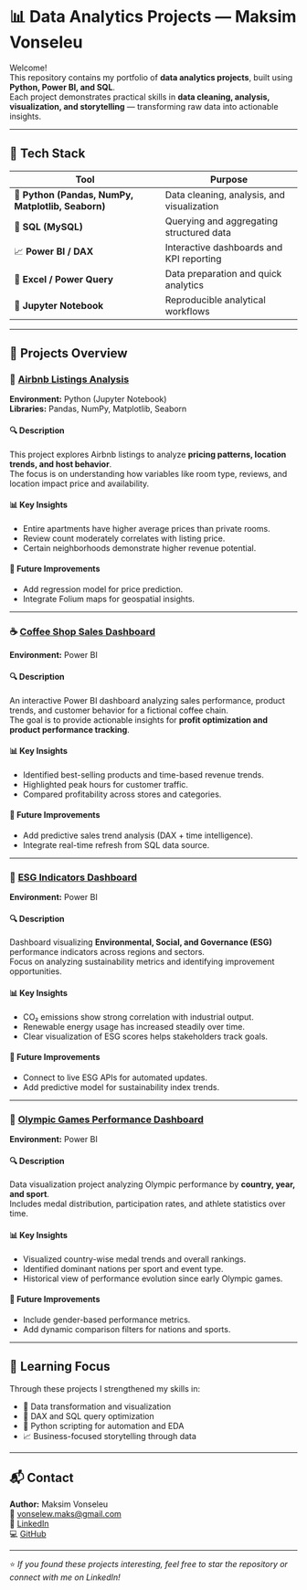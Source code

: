 # 📊 Data Analytics Projects — Maksim Vonseleu

Welcome!  
This repository contains my portfolio of **data analytics projects**, built using **Python, Power BI, and SQL**.  
Each project demonstrates practical skills in **data cleaning, analysis, visualization, and storytelling** — transforming raw data into actionable insights.

---

## 🧰 Tech Stack

| Tool | Purpose |
|------|----------|
| 🐍 **Python (Pandas, NumPy, Matplotlib, Seaborn)** | Data cleaning, analysis, and visualization |
| 💾 **SQL (MySQL)** | Querying and aggregating structured data |
| 📈 **Power BI / DAX** | Interactive dashboards and KPI reporting |
| 🧮 **Excel / Power Query** | Data preparation and quick analytics |
| 📓 **Jupyter Notebook** | Reproducible analytical workflows |

---

## 📁 Projects Overview

### 🏡 [Airbnb Listings Analysis](./Airnb_Listings_Analysis)
**Environment:** Python (Jupyter Notebook)  
**Libraries:** Pandas, NumPy, Matplotlib, Seaborn  

#### 🔍 Description
This project explores Airbnb listings to analyze **pricing patterns, location trends, and host behavior**.  
The focus is on understanding how variables like room type, reviews, and location impact price and availability.

#### 📊 Key Insights
- Entire apartments have higher average prices than private rooms.  
- Review count moderately correlates with listing price.  
- Certain neighborhoods demonstrate higher revenue potential.  

#### 🧩 Future Improvements
- Add regression model for price prediction.  
- Integrate Folium maps for geospatial insights.  

---

### ☕ [Coffee Shop Sales Dashboard](./Coffee_Shop_Sales_Dashboard)
**Environment:** Power BI  

#### 🔍 Description
An interactive Power BI dashboard analyzing sales performance, product trends, and customer behavior for a fictional coffee chain.  
The goal is to provide actionable insights for **profit optimization and product performance tracking**.

#### 📊 Key Insights
- Identified best-selling products and time-based revenue trends.  
- Highlighted peak hours for customer traffic.  
- Compared profitability across stores and categories.

#### 🧩 Future Improvements
- Add predictive sales trend analysis (DAX + time intelligence).  
- Integrate real-time refresh from SQL data source.

---

### 🌱 [ESG Indicators Dashboard](./ESG_Indicators_Dashboard)
**Environment:** Power BI  

#### 🔍 Description
Dashboard visualizing **Environmental, Social, and Governance (ESG)** performance indicators across regions and sectors.  
Focus on analyzing sustainability metrics and identifying improvement opportunities.

#### 📊 Key Insights
- CO₂ emissions show strong correlation with industrial output.  
- Renewable energy usage has increased steadily over time.  
- Clear visualization of ESG scores helps stakeholders track goals.

#### 🧩 Future Improvements
- Connect to live ESG APIs for automated updates.  
- Add predictive model for sustainability index trends.

---

### 🏅 [Olympic Games Performance Dashboard](./Olympic_Game_Perfomance_Dashboard)
**Environment:** Power BI  

#### 🔍 Description
Data visualization project analyzing Olympic performance by **country, year, and sport**.  
Includes medal distribution, participation rates, and athlete statistics over time.

#### 📊 Key Insights
- Visualized country-wise medal trends and overall rankings.  
- Identified dominant nations per sport and event type.  
- Historical view of performance evolution since early Olympic games.

#### 🧩 Future Improvements
- Include gender-based performance metrics.  
- Add dynamic comparison filters for nations and sports.

---

## 🧠 Learning Focus
Through these projects I strengthened my skills in:
- 🧩 Data transformation and visualization  
- 🧮 DAX and SQL query optimization  
- 🐍 Python scripting for automation and EDA  
- 📈 Business-focused storytelling through data  

---

## 📬 Contact

**Author:** Maksim Vonseleu  
📧 [vonselew.maks@gmail.com](mailto:vonselew.maks@gmail.com)  
🔗 [LinkedIn](https://www.linkedin.com/in/maksimvonseleu)  
💻 [GitHub](https://github.com/maksim-vonseleu)

---

⭐ *If you found these projects interesting, feel free to star the repository or connect with me on LinkedIn!*

